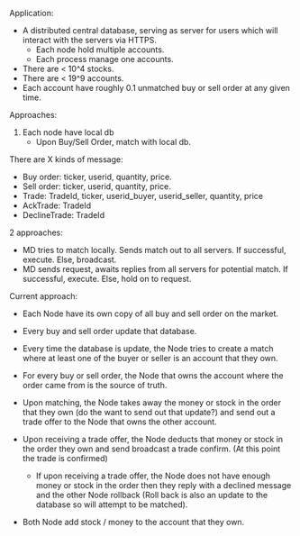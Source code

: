 
Application:
- A distributed central database, serving as server for users which will interact with the servers via HTTPS.
    - Each node hold multiple accounts.
    - Each process manage one accounts.
- There are < 10^4 stocks.
- There are < 19^9 accounts.
- Each account have roughly 0.1 unmatched buy or sell order at any given time.

Approaches:
1. Each node have local db
    - Upon Buy/Sell Order, match with local db.






There are X kinds of message:
 - Buy order: ticker, userid, quantity, price.
 - Sell order: ticker, userid, quantity, price.
 - Trade: TradeId, ticker, userid_buyer, userid_seller, quantity, price
 - AckTrade: TradeId
 - DeclineTrade: TradeId

2 approaches:
- MD tries to match locally. Sends match out to all servers. If successful, execute. Else, broadcast.
- MD sends request, awaits replies from all servers for potential match. If successful, execute. Else, hold on to request.





Current approach:
- Each Node have its own copy of all buy and sell order on the market.
- Every buy and sell order update that database.
- Every time the database is update, the Node tries to create a match where at least one of the buyer or seller is an account that they own.

- For every buy or sell order, the Node that owns the account where the order came from is the source of truth.

- Upon matching, the Node takes away the money or stock in the order that they own (do the want to send out that update?) and send out a trade offer to the Node that owns the other account.
- Upon receiving a trade offer, the Node deducts that money or stock in the order they own and send broadcast a trade confirm. (At this point the trade is confirmed)
    - If upon receiving a trade offer, the Node does not have enough money or stock in the order then they reply with a declined message and the other Node rollback (Roll back is also an update to the database so will attempt to be matched).
- Both Node add stock / money to the account that they own.
